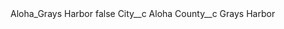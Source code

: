 <?xml version="1.0" encoding="UTF-8"?>
<CustomMetadata xmlns="http://soap.sforce.com/2006/04/metadata" xmlns:xsi="http://www.w3.org/2001/XMLSchema-instance" xmlns:xsd="http://www.w3.org/2001/XMLSchema">
    <label>Aloha_Grays Harbor</label>
    <protected>false</protected>
    <values>
        <field>City__c</field>
        <value xsi:type="xsd:string">Aloha</value>
    </values>
    <values>
        <field>County__c</field>
        <value xsi:type="xsd:string">Grays Harbor</value>
    </values>
</CustomMetadata>
